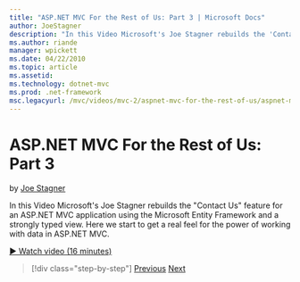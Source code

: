 ```yaml
---
title: "ASP.NET MVC For the Rest of Us: Part 3 | Microsoft Docs"
author: JoeStagner
description: "In this Video Microsoft's Joe Stagner rebuilds the 'Contact Us' feature for an ASP.NET MVC application using the Microsoft Entity Framework and a strongly ty..."
ms.author: riande
manager: wpickett
ms.date: 04/22/2010
ms.topic: article
ms.assetid: 
ms.technology: dotnet-mvc
ms.prod: .net-framework
msc.legacyurl: /mvc/videos/mvc-2/aspnet-mvc-for-the-rest-of-us/aspnet-mvc-for-the-rest-of-us-part-3
---
```

ASP.NET MVC For the Rest of Us: Part 3
====================
by [Joe Stagner](https://github.com/JoeStagner)

In this Video Microsoft's Joe Stagner rebuilds the "Contact Us" feature for an ASP.NET MVC application using the Microsoft Entity Framework and a strongly typed view. Here we start to get a real feel for the power of working with data in ASP.NET MVC.

[&#9654; Watch video (16 minutes)](https://channel9.msdn.com/Blogs/ASP-NET-Site-Videos/aspnet-mvc-for-the-rest-of-us-part-3)

>[!div class="step-by-step"]
[Previous](aspnet-mvc-for-the-rest-of-us-part-2.md)
[Next](aspnet-mvc-for-the-rest-of-us-part-4.md)